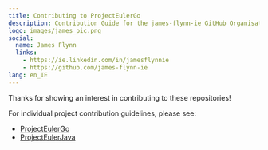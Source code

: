 ```yaml
---
title: Contributing to ProjectEulerGo
description: Contribution Guide for the james-flynn-ie GitHub Organisation.
logo: images/james_pic.png
social:
  name: James Flynn
  links:
    - https://ie.linkedin.com/in/jamesflynnie
    - https://github.com/james-flynn-ie
lang: en_IE
---
```

Thanks for showing an interest in contributing to these repositories!

For individual project contribution guidelines, please see:
- [ProjectEulerGo](https://james-flynn-ie.github.io/projectEulerGo/CONTRIBUTING)
- [ProjectEulerJava](https://james-flynn-ie.github.io/projectEulerJava/CONTRIBUTING.html)
